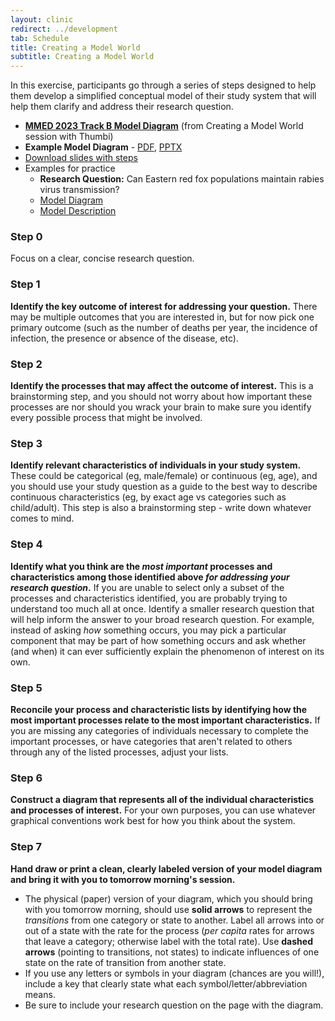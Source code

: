 ```yaml
---
layout: clinic
redirect: ../development
tab: Schedule
title: Creating a Model World
subtitle: Creating a Model World
---
```


In this exercise, participants go through a series of steps designed to help them develop a simplified conceptual model of their study system that will help them clarify and address their research question.

- [**MMED 2023 Track B Model Diagram**](https://www.dropbox.com/s/lgid2ayla0gzq2i/MMED2023ModelDiagram.pdf?dl=1) (from Creating a Model World session with Thumbi)
-   **Example Model Diagram** -  [PDF](./exampleModelDiagram.pdf), [PPTX](https://www.dropbox.com/s/j9uaanw268u0wbg/exampleModelDiagram.pptx?dl=1)
-   [Download slides with steps](./creatingAModelWorld.pdf "Creating a Model World")
- Examples for practice
    - **Research Question:** Can Eastern red fox populations maintain rabies virus transmission?
    - [Model Diagram](./practiceDiagram.pdf)
    - [Model Description](./modelDescription)

### Step 0

Focus on a clear, concise research question.

### Step 1

**Identify the key outcome of interest for addressing your question.** There may be multiple outcomes that you are interested in, but for now pick one primary outcome (such as the number of deaths per year, the incidence of infection, the presence or absence of the disease, etc).

### Step 2

**Identify the processes that may affect the outcome of interest.** This is a brainstorming step, and you should not worry about how important these processes are nor should you wrack your brain to make sure you identify every possible process that might be involved.

### Step 3

**Identify relevant characteristics of individuals in your study system.** These could be categorical (eg, male/female) or continuous (eg, age), and you should use your study question as a guide to the best way to describe continuous characteristics (eg, by exact age vs categories such as child/adult). This step is also a brainstorming step - write down whatever comes to mind.

### Step 4

**Identify what you think are the *most important* processes and characteristics among those identified above *for addressing your research question*.** If you are unable to select only a subset of the processes and characteristics identified, you are probably trying to understand too much all at once. Identify a smaller research question that will help inform the answer to your broad research question. For example, instead of asking *how* something occurs, you may pick a particular component that may be part of how something occurs and ask whether (and when) it can ever sufficiently explain the phenomenon of interest on its own.

### Step 5

**Reconcile your process and characteristic lists by identifying how the most important processes relate to the most important characteristics.** If you are missing any categories of individuals necessary to complete the important processes, or have categories that aren't related to others through any of the listed processes, adjust your lists.

### Step 6

**Construct a diagram that represents all of the individual characteristics and processes of interest.** For your own purposes, you can use whatever graphical conventions work best for how you think about the system.

### Step 7

**Hand draw or print a clean, clearly labeled version of your model diagram and bring it with you to tomorrow morning's session.**

-   The physical (paper) version of your diagram, which you should bring with you tomorrow morning, should use **solid arrows** to represent the *transitions* from one category or state to another. Label all arrows into or out of a state with the rate for the process (_per capita_ rates for arrows that leave a category; otherwise label with the total rate). Use **dashed arrows** (pointing to transitions, not states) to indicate influences of one state on the rate of transition from another state.
-   If you use any letters or symbols in your diagram (chances are you will!), include a key that clearly state what each symbol/letter/abbreviation means.
- Be sure to include your research question on the page with the diagram.
